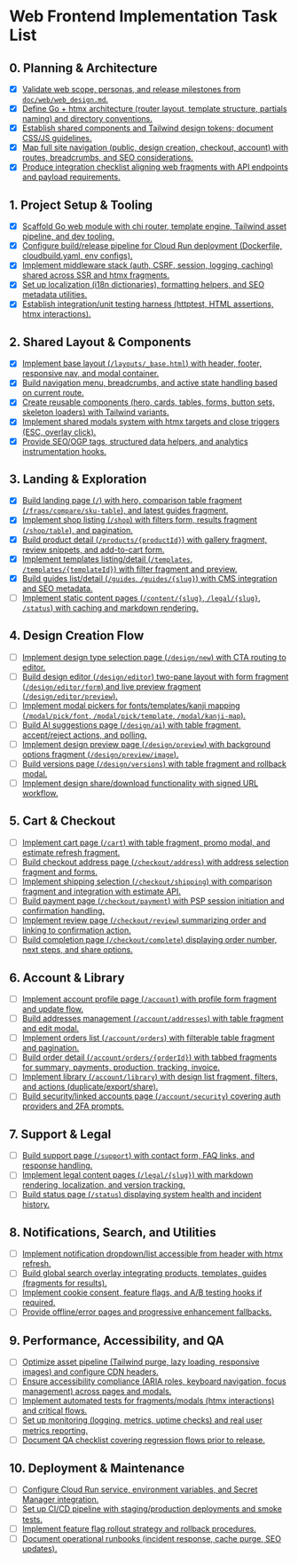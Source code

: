 # Web Frontend Implementation Task List

## 0. Planning & Architecture
- [x] [Validate web scope, personas, and release milestones from `doc/web/web_design.md`.](doc/web/tasks/001-validate-web-scope-personas-and-release-milestones-from-doc-web-web-design-md.md)
- [x] [Define Go + htmx architecture (router layout, template structure, partials naming) and directory conventions.](doc/web/tasks/002-define-go-htmx-architecture-router-layout-template-structure-partials-naming-and-directory.md)
- [x] [Establish shared components and Tailwind design tokens; document CSS/JS guidelines.](doc/web/tasks/003-establish-shared-components-and-tailwind-design-tokens-document-css-js-guidelines.md)
- [x] [Map full site navigation (public, design creation, checkout, account) with routes, breadcrumbs, and SEO considerations.](doc/web/tasks/004-map-full-site-navigation-public-design-creation-checkout-account-with-routes-breadcrumbs-a.md)
- [x] [Produce integration checklist aligning web fragments with API endpoints and payload requirements.](doc/web/tasks/005-produce-integration-checklist-aligning-web-fragments-with-api-endpoints-and-payload-requir.md)

## 1. Project Setup & Tooling
- [x] [Scaffold Go web module with chi router, template engine, Tailwind asset pipeline, and dev tooling.](doc/web/tasks/006-scaffold-go-web-module-with-chi-echo-router-template-engine-asset-pipeline-tailwind-alpine.md)
- [x] [Configure build/release pipeline for Cloud Run deployment (Dockerfile, cloudbuild.yaml, env configs).](doc/web/tasks/007-configure-build-release-pipeline-for-cloud-run-deployment-dockerfile-cloudbuild-yaml-env-c.md)
- [x] [Implement middleware stack (auth, CSRF, session, logging, caching) shared across SSR and htmx fragments.](doc/web/tasks/008-implement-middleware-stack-auth-csrf-session-logging-caching-shared-across-ssr-and-htmx-fr.md)
- [x] [Set up localization (i18n dictionaries), formatting helpers, and SEO metadata utilities.](doc/web/tasks/009-set-up-localization-i18n-dictionaries-formatting-helpers-and-seo-metadata-utilities.md)
- [x] [Establish integration/unit testing harness (httptest, HTML assertions, htmx interactions).](doc/web/tasks/010-establish-integration-unit-testing-harness-httptest-html-assertions-htmx-interactions.md)

## 2. Shared Layout & Components
- [x] [Implement base layout (`/layouts/_base.html`) with header, footer, responsive nav, and modal container.](doc/web/tasks/011-implement-base-layout-layouts-base-html-with-header-footer-responsive-nav-and-modal-contai.md)
- [x] [Build navigation menu, breadcrumbs, and active state handling based on current route.](doc/web/tasks/012-build-navigation-menu-breadcrumbs-and-active-state-handling-based-on-current-route.md)
- [x] [Create reusable components (hero, cards, tables, forms, button sets, skeleton loaders) with Tailwind variants.](doc/web/tasks/013-create-reusable-components-hero-cards-tables-forms-button-sets-skeleton-loaders-with-tailw.md)
- [x] [Implement shared modals system with htmx targets and close triggers (ESC, overlay click).](doc/web/tasks/014-implement-shared-modals-system-with-htmx-targets-and-close-triggers-esc-overlay-click.md)
- [x] [Provide SEO/OGP tags, structured data helpers, and analytics instrumentation hooks.](doc/web/tasks/015-provide-seo-ogp-tags-structured-data-helpers-and-analytics-instrumentation-hooks.md)

## 3. Landing & Exploration
- [x] [Build landing page (`/`) with hero, comparison table fragment (`/frags/compare/sku-table`), and latest guides fragment.](doc/web/tasks/016-build-landing-page-with-hero-comparison-table-fragment-frags-compare-sku-table-and-latest-.md)
- [x] [Implement shop listing (`/shop`) with filters form, results fragment (`/shop/table`), and pagination.](doc/web/tasks/017-implement-shop-listing-shop-with-filters-form-results-fragment-shop-table-and-pagination.md)
- [x] [Build product detail (`/products/{productId}`) with gallery fragment, review snippets, and add-to-cart form.](doc/web/tasks/018-build-product-detail-products-productid-with-gallery-fragment-review-snippets-and-add-to-c.md)
- [x] [Implement templates listing/detail (`/templates`, `/templates/{templateId}`) with filter fragment and preview.](doc/web/tasks/019-implement-templates-listing-detail-templates-templates-templateid-with-filter-fragment-and.md)
- [x] [Build guides list/detail (`/guides`, `/guides/{slug}`) with CMS integration and SEO metadata.](doc/web/tasks/020-build-guides-list-detail-guides-guides-slug-with-cms-integration-and-seo-metadata.md)
- [ ] [Implement static content pages (`/content/{slug}`, `/legal/{slug}`, `/status`) with caching and markdown rendering.](doc/web/tasks/021-implement-static-content-pages-content-slug-legal-slug-status-with-caching-and-markdown-re.md)

## 4. Design Creation Flow
- [ ] [Implement design type selection page (`/design/new`) with CTA routing to editor.](doc/web/tasks/022-implement-design-type-selection-page-design-new-with-cta-routing-to-editor.md)
- [ ] [Build design editor (`/design/editor`) two-pane layout with form fragment (`/design/editor/form`) and live preview fragment (`/design/editor/preview`).](doc/web/tasks/023-build-design-editor-design-editor-two-pane-layout-with-form-fragment-design-editor-form-an.md)
- [ ] [Implement modal pickers for fonts/templates/kanji mapping (`/modal/pick/font`, `/modal/pick/template`, `/modal/kanji-map`).](doc/web/tasks/024-implement-modal-pickers-for-fonts-templates-kanji-mapping-modal-pick-font-modal-pick-templ.md)
- [ ] [Build AI suggestions page (`/design/ai`) with table fragment, accept/reject actions, and polling.](doc/web/tasks/025-build-ai-suggestions-page-design-ai-with-table-fragment-accept-reject-actions-and-polling.md)
- [ ] [Implement design preview page (`/design/preview`) with background options fragment (`/design/preview/image`).](doc/web/tasks/026-implement-design-preview-page-design-preview-with-background-options-fragment-design-previ.md)
- [ ] [Build versions page (`/design/versions`) with table fragment and rollback modal.](doc/web/tasks/027-build-versions-page-design-versions-with-table-fragment-and-rollback-modal.md)
- [ ] [Implement design share/download functionality with signed URL workflow.](doc/web/tasks/028-implement-design-share-download-functionality-with-signed-url-workflow.md)

## 5. Cart & Checkout
- [ ] [Implement cart page (`/cart`) with table fragment, promo modal, and estimate refresh fragment.](doc/web/tasks/029-implement-cart-page-cart-with-table-fragment-promo-modal-and-estimate-refresh-fragment.md)
- [ ] [Build checkout address page (`/checkout/address`) with address selection fragment and forms.](doc/web/tasks/030-build-checkout-address-page-checkout-address-with-address-selection-fragment-and-forms.md)
- [ ] [Implement shipping selection (`/checkout/shipping`) with comparison fragment and integration with estimate API.](doc/web/tasks/031-implement-shipping-selection-checkout-shipping-with-comparison-fragment-and-integration-wi.md)
- [ ] [Build payment page (`/checkout/payment`) with PSP session initiation and confirmation handling.](doc/web/tasks/032-build-payment-page-checkout-payment-with-psp-session-initiation-and-confirmation-handling.md)
- [ ] [Implement review page (`/checkout/review`) summarizing order and linking to confirmation action.](doc/web/tasks/033-implement-review-page-checkout-review-summarizing-order-and-linking-to-confirmation-action.md)
- [ ] [Build completion page (`/checkout/complete`) displaying order number, next steps, and share options.](doc/web/tasks/034-build-completion-page-checkout-complete-displaying-order-number-next-steps-and-share-optio.md)

## 6. Account & Library
- [ ] [Implement account profile page (`/account`) with profile form fragment and update flow.](doc/web/tasks/035-implement-account-profile-page-account-with-profile-form-fragment-and-update-flow.md)
- [ ] [Build addresses management (`/account/addresses`) with table fragment and edit modal.](doc/web/tasks/036-build-addresses-management-account-addresses-with-table-fragment-and-edit-modal.md)
- [ ] [Implement orders list (`/account/orders`) with filterable table fragment and pagination.](doc/web/tasks/037-implement-orders-list-account-orders-with-filterable-table-fragment-and-pagination.md)
- [ ] [Build order detail (`/account/orders/{orderId}`) with tabbed fragments for summary, payments, production, tracking, invoice.](doc/web/tasks/038-build-order-detail-account-orders-orderid-with-tabbed-fragments-for-summary-payments-produ.md)
- [ ] [Implement library (`/account/library`) with design list fragment, filters, and actions (duplicate/export/share).](doc/web/tasks/039-implement-library-account-library-with-design-list-fragment-filters-and-actions-duplicate-.md)
- [ ] [Build security/linked accounts page (`/account/security`) covering auth providers and 2FA prompts.](doc/web/tasks/040-build-security-linked-accounts-page-account-security-covering-auth-providers-and-2fa-promp.md)

## 7. Support & Legal
- [ ] [Build support page (`/support`) with contact form, FAQ links, and response handling.](doc/web/tasks/041-build-support-page-support-with-contact-form-faq-links-and-response-handling.md)
- [ ] [Implement legal content pages (`/legal/{slug}`) with markdown rendering, localization, and version tracking.](doc/web/tasks/042-implement-legal-content-pages-legal-slug-with-markdown-rendering-localization-and-version-.md)
- [ ] [Build status page (`/status`) displaying system health and incident history.](doc/web/tasks/043-build-status-page-status-displaying-system-health-and-incident-history.md)

## 8. Notifications, Search, and Utilities
- [ ] [Implement notification dropdown/list accessible from header with htmx refresh.](doc/web/tasks/044-implement-notification-dropdown-list-accessible-from-header-with-htmx-refresh.md)
- [ ] [Build global search overlay integrating products, templates, guides (fragments for results).](doc/web/tasks/045-build-global-search-overlay-integrating-products-templates-guides-fragments-for-results.md)
- [ ] [Implement cookie consent, feature flags, and A/B testing hooks if required.](doc/web/tasks/046-implement-cookie-consent-feature-flags-and-a-b-testing-hooks-if-required.md)
- [ ] [Provide offline/error pages and progressive enhancement fallbacks.](doc/web/tasks/047-provide-offline-error-pages-and-progressive-enhancement-fallbacks.md)

## 9. Performance, Accessibility, and QA
- [ ] [Optimize asset pipeline (Tailwind purge, lazy loading, responsive images) and configure CDN headers.](doc/web/tasks/048-optimize-asset-pipeline-tailwind-purge-lazy-loading-responsive-images-and-configure-cdn-he.md)
- [ ] [Ensure accessibility compliance (ARIA roles, keyboard navigation, focus management) across pages and modals.](doc/web/tasks/049-ensure-accessibility-compliance-aria-roles-keyboard-navigation-focus-management-across-pag.md)
- [ ] [Implement automated tests for fragments/modals (htmx interactions) and critical flows.](doc/web/tasks/050-implement-automated-tests-for-fragments-modals-htmx-interactions-and-critical-flows.md)
- [ ] [Set up monitoring (logging, metrics, uptime checks) and real user metrics reporting.](doc/web/tasks/051-set-up-monitoring-logging-metrics-uptime-checks-and-real-user-metrics-reporting.md)
- [ ] [Document QA checklist covering regression flows prior to release.](doc/web/tasks/052-document-qa-checklist-covering-regression-flows-prior-to-release.md)

## 10. Deployment & Maintenance
- [ ] [Configure Cloud Run service, environment variables, and Secret Manager integration.](doc/web/tasks/053-configure-cloud-run-service-environment-variables-and-secret-manager-integration.md)
- [ ] [Set up CI/CD pipeline with staging/production deployments and smoke tests.](doc/web/tasks/054-set-up-ci-cd-pipeline-with-staging-production-deployments-and-smoke-tests.md)
- [ ] [Implement feature flag rollout strategy and rollback procedures.](doc/web/tasks/055-implement-feature-flag-rollout-strategy-and-rollback-procedures.md)
- [ ] [Document operational runbooks (incident response, cache purge, SEO updates).](doc/web/tasks/056-document-operational-runbooks-incident-response-cache-purge-seo-updates.md)
